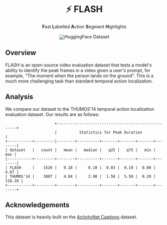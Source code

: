 <div align="center">
  <h1> ⚡ FLASH </h1>
  <div>
    <strong>F</strong>ast <strong>L</strong>abelled <strong>A</strong>ction <strong>S</strong>egment <strong>H</strong>ighlights
  </div>
</div>
<br>

<div align="center" style="line-height: 1;">
  <a href="https://huggingface.co/datasets/qingy2024/FLASH-Dataset" style="margin: 2px;">
    <img alt="HuggingFace Dataset" src="https://img.shields.io/badge/HuggingFace-000000?style=for-the-badge&logo=huggingface&logoColor=000&logoColor=white" style="display: inline-block; vertical-align: middle;"/>
  </a>
</div>

## Overview
FLASH is an open-source video evaluation dataset that tests a model's ability to identify the peak frames in a video given a user's prompt, for example, "The moment when the person lands on the ground". This is a much more challenging task than standard temporal action localization.

## Analysis

We compare our dataset to the THUMOS'14 temporal action localization evaluation dataset. Our results are as follows:

```
                      +----------------------------------------------------+
                      |          Statistics for Peak Duration              |
+-----------+---------|--------+----------+-------+-------+-------+--------|
| dataset   |   count |   mean |   median |   q25 |   q75 |   min |    max |
|-----------+---------+--------+----------+-------+-------+-------+--------|
| FLASH     |    1526 |   0.18 |     0.10 |  0.03 |  0.19 |  0.00 |   4.67 |
| THUMOS'14 |    3007 |   4.04 |     2.90 |  1.50 |  5.50 |  0.20 | 118.10 |
+-----------+---------+--------+----------+-------+-------+-------+--------+
```

## Acknowledgements
This dataset is heavily built on the [ActivityNet Captions](https://cs.stanford.edu/people/ranjaykrishna/densevid/) dataset.
